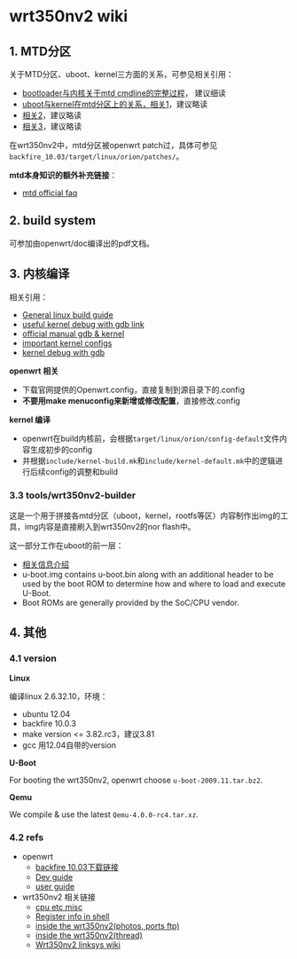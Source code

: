 # wrt350nv2 wiki

## 1. MTD分区

关于MTD分区、uboot、kernel三方面的关系，可参见相关引用：

- [bootloader与内核关于mtd cmdline的完整过程](http://www.embeddedlinux.org.cn/emb-linux/kernel-driver/201709/21-7400.html)， 建议细读
- [uboot与kernel在mtd分区上的关系，相关1](https://blog.csdn.net/u013562393/article/details/50868033)，建议略读
- [相关2](https://blog.csdn.net/yjp19871013/article/details/6933455)，建议略读
- [相关3](https://blog.csdn.net/yusiguyuan/article/details/9471577)，建议略读

在wrt350nv2中，mtd分区被openwrt patch过，具体可参见`backfire_10.03/target/linux/orion/patches/`。



**mtd本身知识的额外补充链接**：

- [mtd official faq](http://www.linux-mtd.infradead.org/faq/general.html)

## 2. build system

可参加由openwrt/doc编译出的pdf文档。 

## 3. 内核编译


相关引用：
  - [General linux build guide]( https://github.com/umiddelb/armhf/wiki/How-To-compile-a-custom-Linux-kernel-for-your-ARM-device)
  - [useful kernel debug with gdb link]( https://www.binss.me/blog/how-to-debug-linux-kernel/)
  - [official manual gdb & kernel]( https://www.kernel.org/doc/html/v4.14/dev-tools/kgdb.html)
  - [important kernel configs]( https://ownyourbits.com/2018/05/09/debugging-the-linux-kernel/)
  - [kernel debug with gdb]( https://www.kernel.org/doc/html/latest/dev-tools/gdb-kernel-debugging.html)

**openwrt 相关**

- 下载官网提供的Openwrt.config，直接复制到源目录下的.config
- **不要用make menuconfig来新增或修改配置**，直接修改.config

**kernel 编译**

- openwrt在build内核前，会根据`target/linux/orion/config-default`文件内容生成初步的config
- 并根据`include/kernel-build.mk`和`include/kernel-default.mk`中的逻辑进行后续config的调整和build

### 3.3 tools/wrt350nv2-builder

这是一个用于拼接各mtd分区（uboot，kernel，rootfs等区）内容制作出img的工具，img内容是直接刷入到wrt350nv2的nor flash中。

这一部分工作在uboot的前一层：

- [相关信息介绍](https://stackoverflow.com/questions/29494321/what-is-different-between-u-boot-bin-and-u-boot-img)
- u-boot.img contains u-boot.bin along with an additional header to be used by the boot ROM to determine how and where to load and execute U-Boot.
- Boot ROMs are generally provided by the SoC/CPU vendor. 

## 4. 其他

### 4.1 version

**Linux**

编译linux 2.6.32.10，环境：
- ubuntu 12.04
- backfire 10.0.3
- make version <= 3.82.rc3，建议3.81
- gcc 用12.04自带的version

**U-Boot**

For booting the wrt350nv2, openwrt choose `u-boot-2009.11.tar.bz2`.

**Qemu**

We compile & use the latest `Qemu-4.0.0-rc4.tar.xz`.

### 4.2 refs

- openwrt
  - [backfire 10.03下载链接]( https://archive.openwrt.org/backfire/10.03/orion/)
  - [Dev guide]( https://openwrt.org/docs/guide-developer/start)
  - [user guide]( https://openwrt.org/docs/guide-user/start)
- wrt350nv2 相关链接
  - [cpu etc misc]( https://oldwiki.archive.openwrt.org/toh/linksys/wrt350nv2#technical_details)
  - [Register info in shell]( https://forum.archive.openwrt.org/viewtopic.php?id=12358&p=1#p60299)
  - [inside the wrt350nv2(photos, ports ftp) ]( http://www.maddes.net/files/hardware/)
  - [inside the wrt350nv2(thread)]( https://forum.dd-wrt.com/phpBB2/viewtopic.php?t=10835)
  - [Wrt350nv2 linksys wiki]( https://wikidevi.com/wiki/Linksys_WRT350N_v2)



